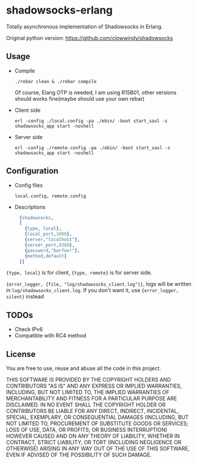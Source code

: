 shadowsocks-erlang
===========
Totally asynchronous implementation of Shadowsocks in Erlang.

Original python version: https://github.com/clowwindy/shadowsocks

Usage
-----------
* Compile

    `./rebar clean & ./rebar compile`

  Of course, Elang OTP is needed, I am using R15B01, other versions should works fine(maybe should 
  use your own rebar)
* Client side

    `erl -config ./local.config -pa ./ebin/ -boot start_sasl -s shadowsocks_app start -noshell`
* Server side
   
   `erl -config ./remote.config -pa ./ebin/ -boot start_sasl -s shadowsocks_app start -noshell`

Configuration
-----------
* Config files

    `local.config, remote.config`
* Descriptions

```erlang
     {shadowsocks,
     [
       {type, local},
       {local_port,1080},
       {server,"localhost"},
       {server_port,8388},
       {password,"barfoo!"},
       {method,default}
     ]}
```

`{type, local}` is for client, `{type, remote}` is for server side.

`{error_logger, {file, "log/shadowsocks_client.log"}}`, logs will be written 
in `log/shadowsocks_client.log`. If you don't want it, use `{error_logger, silent}` instead

TODOs
-----------
* Check IPv6
* Compatible with RC4 method

License
-----------
You are free to use, reuse and abuse all the code in this project.

THIS SOFTWARE IS PROVIDED BY THE COPYRIGHT HOLDERS AND CONTRIBUTORS "AS IS" AND ANY EXPRESS OR IMPLIED WARRANTIES, INCLUDING, BUT NOT LIMITED TO, THE IMPLIED WARRANTIES OF MERCHANTABILITY AND FITNESS FOR A PARTICULAR PURPOSE ARE DISCLAIMED. IN NO EVENT SHALL THE COPYRIGHT HOLDER OR CONTRIBUTORS BE LIABLE FOR ANY DIRECT, INDIRECT, INCIDENTAL, SPECIAL, EXEMPLARY, OR CONSEQUENTIAL DAMAGES (INCLUDING, BUT NOT LIMITED TO, PROCUREMENT OF SUBSTITUTE GOODS OR SERVICES; LOSS OF USE, DATA, OR PROFITS; OR BUSINESS INTERRUPTION) HOWEVER CAUSED AND ON ANY THEORY OF LIABILITY, WHETHER IN CONTRACT, STRICT LIABILITY, OR TORT (INCLUDING NEGLIGENCE OR OTHERWISE) ARISING IN ANY WAY OUT OF THE USE OF THIS SOFTWARE, EVEN IF ADVISED OF THE POSSIBILITY OF SUCH DAMAGE.
